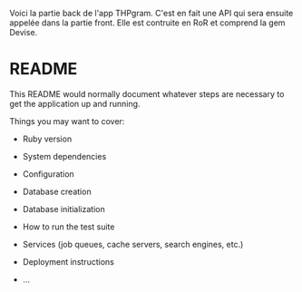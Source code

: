 Voici la partie back de l'app THPgram. 
C'est en fait une API qui sera ensuite appelée dans la partie front. Elle est contruite en RoR et comprend la gem Devise.

# README

This README would normally document whatever steps are necessary to get the
application up and running.

Things you may want to cover:

* Ruby version

* System dependencies

* Configuration

* Database creation

* Database initialization

* How to run the test suite

* Services (job queues, cache servers, search engines, etc.)

* Deployment instructions

* ...
